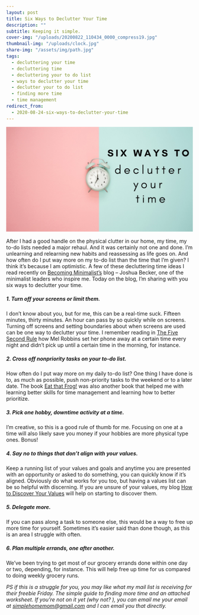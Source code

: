 ```yaml
---
layout: post
title: Six Ways to Declutter Your Time
description: ""
subtitle: Keeping it simple.
cover-img: "/uploads/20200822_110434_0000_compress19.jpg"
thumbnail-img: "/uploads/clock.jpg"
share-img: "/assets/img/path.jpg"
tags:
  - decluttering your time
  - decluttering time
  - decluttering your to do list
  - ways to declutter your time
  - declutter your to do list
  - finding more time
  - time management
redirect_from:
  - 2020-08-24-six-ways-to-declutter-your-time
---
```


![Title of blog: six ways to declutter your time.](/uploads/clock.jpg "clock")

After I had a good handle on the physical clutter in our home, my time, my to-do lists needed a major rehaul. And it was certainly not one and done. I’m unlearning and relearning new habits and reassessing as life goes on. And how often do I put way more on my to-do list than the time that I’m given? I think it’s because I am optimistic. A few of these decluttering time ideas I read recently on [Becoming Minimalist’s](http://www.becomingminimalist.com/) blog – Joshua Becker, one of the minimalist leaders who inspire me. Today on the blog, I’m sharing with you six ways to declutter your time.

##### 1. Turn off your screens or limit them.

I don’t know about you, but for me, this can be a real-time suck. Fifteen minutes, thirty minutes. An hour can pass by so quickly while on screens. Turning off screens and setting boundaries about when screens are used can be one way to declutter your time. I remember reading in [The Five Second Rule](https://amzn.to/31LBx9p) how Mel Robbins set her phone away at a certain time every night and didn’t pick up until a certain time in the morning, for instance.

##### 2. Cross off nonpriority tasks on your to-do list.

How often do I put way more on my daily to-do list? One thing I have done is to, as much as possible, push non-priority tasks to the weekend or to a later date. The book [Eat that Frog!](https://amzn.to/2NKb1Vv) was also another book that helped me with learning better skills for time management and learning how to better prioritize.

##### 3. Pick one hobby, downtime activity at a time.

I’m creative, so this is a good rule of thumb for me. Focusing on one at a time will also likely save you money if your hobbies are more physical type ones. Bonus!

##### 4. Say no to things that don’t align with your values.

Keep a running list of your values and goals and anytime you are presented with an opportunity or asked to do something, you can quickly know if it’s aligned. Obviously do what works for you too, but having a values list can be so helpful with discerning. If you are unsure of your values, my blog [How to Discover Your Values](https://www.eastcoastkelly.com/planning/2020/05/28/how-to-discover-your-values.html) will help on starting to discover them.

##### 5. Delegate more.

If you can pass along a task to someone else, this would be a way to free up more time for yourself. Sometimes it’s easier said than done though, as this is an area I struggle with often.

##### 6. Plan multiple errands, one after another.

We’ve been trying to get most of our grocery errands done within one day or two, depending, for instance. This will help free up time for us compared to doing weekly grocery runs.

_PS if this is a struggle for you, you may like what my mail list is receiving for their freebie Friday. The simple guide to finding more time and an attached worksheet. If you’re not on it yet (why not? ), you can email me your email at_ [_simplehomemom@gmail.com_](mailto:simplehomemom@gmail.com) _and I can email you that directly._
